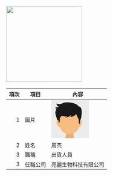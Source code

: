 <img src="exported![exported_qrcode_image_600](https://github.com/user-attachments/assets/b12751b9-220c-4ab9-b5e3-38d9517d1fe7)
_qrcode_image_600" width="200" height="200">

| 項次 | 項目 | 內容 |
|----:|------|------|
|1 | 圖片 | <img src="people.jpg" width="100" Height="100" />|
|2 | 姓名 | 周杰 |
|3 | 職稱 | 出貨人員|
|3 | 任職公司 | 亮麗生物科技有限公司 |
